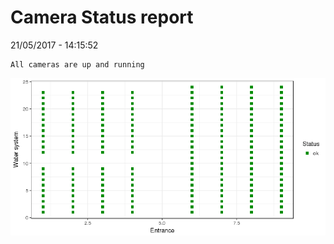 Camera Status report
================
21/05/2017 - 14:15:52

    All cameras are up and running

![](camreport_files/figure-markdown_github/unnamed-chunk-2-1.png)
